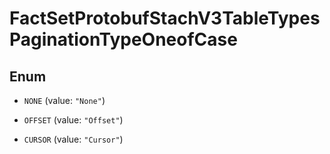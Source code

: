 

# FactSetProtobufStachV3TableTypesPaginationTypeOneofCase

## Enum


* `NONE` (value: `"None"`)

* `OFFSET` (value: `"Offset"`)

* `CURSOR` (value: `"Cursor"`)



